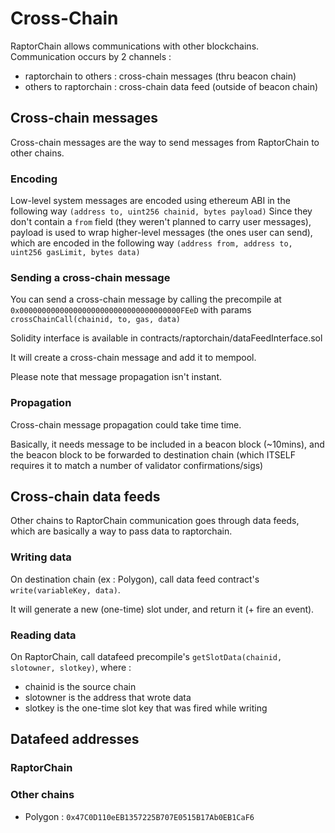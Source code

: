 # Cross-Chain
RaptorChain allows communications with other blockchains.
Communication occurs by 2 channels :
- raptorchain to others : cross-chain messages (thru beacon chain)
- others to raptorchain : cross-chain data feed (outside of beacon chain)

## Cross-chain messages
Cross-chain messages are the way to send messages from RaptorChain to other chains.

### Encoding
Low-level system messages are encoded using ethereum ABI in the following way `(address to, uint256 chainid, bytes payload)`
Since they don't contain a `from` field (they weren't planned to carry user messages), payload is used to wrap higher-level messages (the ones user can send), 
which are encoded in the following way `(address from, address to, uint256 gasLimit, bytes data)`

### Sending a cross-chain message
You can send a cross-chain message by calling the precompile at `0x000000000000000000000000000000000000FEeD` with params `crossChainCall(chainid, to, gas, data)`

Solidity interface is available in contracts/raptorchain/dataFeedInterface.sol

It will create a cross-chain message and add it to mempool.

Please note that message propagation isn't instant.

### Propagation
Cross-chain message propagation could take time time.

Basically, it needs message to be included in a beacon block (~10mins), and the beacon block to be forwarded to destination chain (which ITSELF requires it to match a number of validator confirmations/sigs)

## Cross-chain data feeds
Other chains to RaptorChain communication goes through data feeds, which are basically a way to pass data to raptorchain.

### Writing data
On destination chain (ex : Polygon), call data feed contract's `write(variableKey, data)`.

It will generate a new (one-time) slot under, and return it (+ fire an event).

### Reading data
On RaptorChain, call datafeed precompile's `getSlotData(chainid, slotowner, slotkey)`, where :
- chainid is the source chain
- slotowner is the address that wrote data
- slotkey is the one-time slot key that was fired while writing

## Datafeed addresses
### RaptorChain

### Other chains
- Polygon : `0x47C0D110eEB1357225B707E0515B17Ab0EB1CaF6`